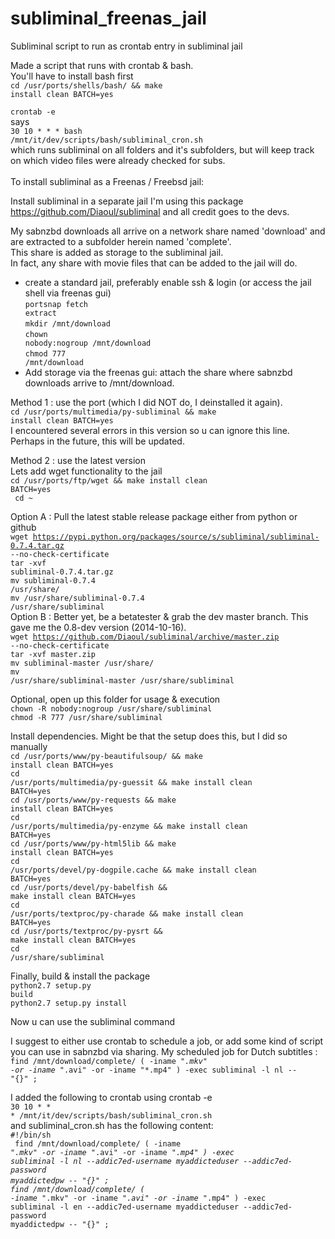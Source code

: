 subliminal_freenas_jail
=======================

Subliminal script to run as crontab entry in subliminal jail<br>

Made a script that runs with crontab & bash.<br>
You'll have to install bash first<br>
<code>cd /usr/ports/shells/bash/ && make install clean BATCH=yes</code>

<code>crontab -e</code><br>
says<br>
<code>30 10 * * * bash /mnt/it/dev/scripts/bash/subliminal_cron.sh</code><br>
which runs subliminal on all folders and it's subfolders, but will keep track on which video files were already checked for subs.<br>
<br>
To install subliminal as a Freenas / Freebsd jail:

Install subliminal in a separate jail
I'm using this package <url>https://github.com/Diaoul/subliminal</url> and all credit goes to the devs.

My sabnzbd downloads all arrive on a network share named 'download' and are extracted to a subfolder herein named 'complete'.<br>
This share is added as storage to the subliminal jail.<br>
In fact, any share with movie files that can be added to the jail will do.<br>

- create a standard jail, preferably enable ssh & login (or access the jail shell via freenas gui)<br>
<code>portsnap fetch extract</code><br>
<code>mkdir /mnt/download</code><br>
<code>chown nobody:nogroup /mnt/download</code><br>
<code>chmod 777 /mnt/download</code><br>
- Add storage via the freenas gui: attach the share where sabnzbd downloads arrive to /mnt/download.<br>

Method 1 : use the port (which I did NOT do, I deinstalled it again).<br>
<code>cd /usr/ports/multimedia/py-subliminal && make install clean BATCH=yes</code><br>
I encountered several errors in this version so u can ignore this line.<br>
Perhaps in the future, this will be updated.<br>

Method 2 : use the latest version<br>
Lets add wget functionality to the jail<br>
<code>cd /usr/ports/ftp/wget && make install clean BATCH=yes<br>
cd ~</code><br>

Option A : Pull the latest stable release package either from python or github<br>
<code>wget https://pypi.python.org/packages/source/s/subliminal/subliminal-0.7.4.tar.gz --no-check-certificate</code><br>
<code>tar -xvf subliminal-0.7.4.tar.gz</code><br>
<code>mv subliminal-0.7.4 /usr/share/</code><br>
<code>mv /usr/share/subliminal-0.7.4 /usr/share/subliminal</code><br>
Option B : Better yet, be a betatester & grab the dev master branch. This gave me the 0.8-dev version (2014-10-16).<br>
<code>wget https://github.com/Diaoul/subliminal/archive/master.zip --no-check-certificate</code><br>
<code>tar -xvf master.zip</code><br>
<code>mv subliminal-master /usr/share/</code><br>
<code>mv /usr/share/subliminal-master /usr/share/subliminal</code><br>

Optional, open up this folder for usage & execution<br>
<code>chown -R nobody:nogroup /usr/share/subliminal</code><br>
<code>chmod -R 777 /usr/share/subliminal</code><br>

Install dependencies. Might be that the setup does this, but I did so manually<br>
<code>cd /usr/ports/www/py-beautifulsoup/ && make install clean BATCH=yes</code><br>
<code>cd /usr/ports/multimedia/py-guessit && make install clean BATCH=yes</code><br>
<code>cd /usr/ports/www/py-requests && make install clean BATCH=yes</code><br>
<code>cd /usr/ports/multimedia/py-enzyme && make install clean BATCH=yes</code><br>
<code>cd /usr/ports/www/py-html5lib && make install clean BATCH=yes</code><br>
<code>cd /usr/ports/devel/py-dogpile.cache && make install clean BATCH=yes</code><br>
<code>cd /usr/ports/devel/py-babelfish && make install clean BATCH=yes</code><br>
<code>cd /usr/ports/textproc/py-charade && make install clean BATCH=yes</code><br>
<code>cd /usr/ports/textproc/py-pysrt && make install clean BATCH=yes</code><br>
<code>cd /usr/share/subliminal</code><br>


Finally, build & install the package<br>
<code>python2.7 setup.py build</code><br>
<code>python2.7 setup.py install</code><br>

Now u can use the subliminal command<br>

I suggest to either use crontab to schedule a job, or add some kind of script you can use in sabnzbd via sharing.
My scheduled job for Dutch subtitles :<br>
<code>find /mnt/download/complete/ \( -iname "*.mkv" -or -iname "*.avi" -or -iname "*.mp4" \) -exec subliminal -l nl -- "{}" \;</code><br>

I added the following to crontab using crontab -e<br>
<code>30 10 * * * /mnt/it/dev/scripts/bash/subliminal_cron.sh</code><br>
and subliminal_cron.sh has the following content:<br>
<code>#!/bin/sh</code><br>
<code>
find /mnt/download/complete/ \( -iname "*.mkv" -or -iname "*.avi" -or -iname "*.mp4" \) -exec subliminal -l nl
--addic7ed-username myaddicteduser --addic7ed-password myaddictedpw -- "{}" \;</code><br>
<code>find /mnt/download/complete/ \( -iname "*.mkv" -or -iname "*.avi" -or -iname "*.mp4" \) -exec subliminal -l en
--addic7ed-username myaddicteduser --addic7ed-password myaddictedpw -- "{}" \;</code><br>

